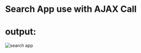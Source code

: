 # Search App use with AJAX Call

# output:

![search app](https://user-images.githubusercontent.com/90918404/218990490-a352414b-e1eb-495c-a2df-c0fcb35e6852.jpg)
